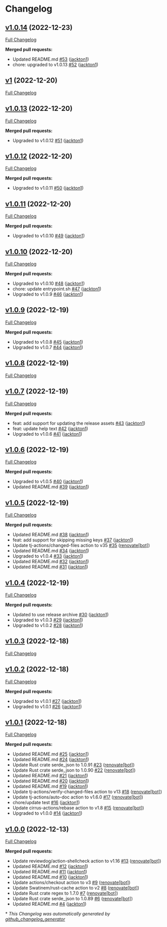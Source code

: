 # Changelog

## [v1.0.14](https://github.com/tj-actions/json2file/tree/v1.0.14) (2022-12-23)

[Full Changelog](https://github.com/tj-actions/json2file/compare/v1...v1.0.14)

**Merged pull requests:**

- Updated README.md [\#53](https://github.com/tj-actions/json2file/pull/53) ([jackton1](https://github.com/jackton1))
- chore: upgraded to v1.0.13 [\#52](https://github.com/tj-actions/json2file/pull/52) ([jackton1](https://github.com/jackton1))

## [v1](https://github.com/tj-actions/json2file/tree/v1) (2022-12-20)

[Full Changelog](https://github.com/tj-actions/json2file/compare/v1.0.13...v1)

## [v1.0.13](https://github.com/tj-actions/json2file/tree/v1.0.13) (2022-12-20)

[Full Changelog](https://github.com/tj-actions/json2file/compare/v1.0.12...v1.0.13)

**Merged pull requests:**

- Upgraded to v1.0.12 [\#51](https://github.com/tj-actions/json2file/pull/51) ([jackton1](https://github.com/jackton1))

## [v1.0.12](https://github.com/tj-actions/json2file/tree/v1.0.12) (2022-12-20)

[Full Changelog](https://github.com/tj-actions/json2file/compare/v1.0.11...v1.0.12)

**Merged pull requests:**

- Upgraded to v1.0.11 [\#50](https://github.com/tj-actions/json2file/pull/50) ([jackton1](https://github.com/jackton1))

## [v1.0.11](https://github.com/tj-actions/json2file/tree/v1.0.11) (2022-12-20)

[Full Changelog](https://github.com/tj-actions/json2file/compare/v1.0.10...v1.0.11)

**Merged pull requests:**

- Upgraded to v1.0.10 [\#49](https://github.com/tj-actions/json2file/pull/49) ([jackton1](https://github.com/jackton1))

## [v1.0.10](https://github.com/tj-actions/json2file/tree/v1.0.10) (2022-12-20)

[Full Changelog](https://github.com/tj-actions/json2file/compare/v1.0.9...v1.0.10)

**Merged pull requests:**

- Upgraded to v1.0.10 [\#48](https://github.com/tj-actions/json2file/pull/48) ([jackton1](https://github.com/jackton1))
- chore: update entrypoint.sh [\#47](https://github.com/tj-actions/json2file/pull/47) ([jackton1](https://github.com/jackton1))
- Upgraded to v1.0.9 [\#46](https://github.com/tj-actions/json2file/pull/46) ([jackton1](https://github.com/jackton1))

## [v1.0.9](https://github.com/tj-actions/json2file/tree/v1.0.9) (2022-12-19)

[Full Changelog](https://github.com/tj-actions/json2file/compare/v1.0.8...v1.0.9)

**Merged pull requests:**

- Upgraded to v1.0.8 [\#45](https://github.com/tj-actions/json2file/pull/45) ([jackton1](https://github.com/jackton1))
- Upgraded to v1.0.7 [\#44](https://github.com/tj-actions/json2file/pull/44) ([jackton1](https://github.com/jackton1))

## [v1.0.8](https://github.com/tj-actions/json2file/tree/v1.0.8) (2022-12-19)

[Full Changelog](https://github.com/tj-actions/json2file/compare/v1.0.7...v1.0.8)

## [v1.0.7](https://github.com/tj-actions/json2file/tree/v1.0.7) (2022-12-19)

[Full Changelog](https://github.com/tj-actions/json2file/compare/v1.0.6...v1.0.7)

**Merged pull requests:**

- feat: add support for updating the release assets [\#43](https://github.com/tj-actions/json2file/pull/43) ([jackton1](https://github.com/jackton1))
- feat: update help text [\#42](https://github.com/tj-actions/json2file/pull/42) ([jackton1](https://github.com/jackton1))
- Upgraded to v1.0.6 [\#41](https://github.com/tj-actions/json2file/pull/41) ([jackton1](https://github.com/jackton1))

## [v1.0.6](https://github.com/tj-actions/json2file/tree/v1.0.6) (2022-12-19)

[Full Changelog](https://github.com/tj-actions/json2file/compare/v1.0.5...v1.0.6)

**Merged pull requests:**

- Upgraded to v1.0.5 [\#40](https://github.com/tj-actions/json2file/pull/40) ([jackton1](https://github.com/jackton1))
- Updated README.md [\#39](https://github.com/tj-actions/json2file/pull/39) ([jackton1](https://github.com/jackton1))

## [v1.0.5](https://github.com/tj-actions/json2file/tree/v1.0.5) (2022-12-19)

[Full Changelog](https://github.com/tj-actions/json2file/compare/v1.0.4...v1.0.5)

**Merged pull requests:**

- Updated README.md [\#38](https://github.com/tj-actions/json2file/pull/38) ([jackton1](https://github.com/jackton1))
- feat: add support for skipping missing keys [\#37](https://github.com/tj-actions/json2file/pull/37) ([jackton1](https://github.com/jackton1))
- Update tj-actions/changed-files action to v35 [\#35](https://github.com/tj-actions/json2file/pull/35) ([renovate[bot]](https://github.com/apps/renovate))
- Updated README.md [\#34](https://github.com/tj-actions/json2file/pull/34) ([jackton1](https://github.com/jackton1))
- Upgraded to v1.0.4 [\#33](https://github.com/tj-actions/json2file/pull/33) ([jackton1](https://github.com/jackton1))
- Updated README.md [\#32](https://github.com/tj-actions/json2file/pull/32) ([jackton1](https://github.com/jackton1))
- Updated README.md [\#31](https://github.com/tj-actions/json2file/pull/31) ([jackton1](https://github.com/jackton1))

## [v1.0.4](https://github.com/tj-actions/json2file/tree/v1.0.4) (2022-12-19)

[Full Changelog](https://github.com/tj-actions/json2file/compare/v1.0.3...v1.0.4)

**Merged pull requests:**

- Updated to use release archive [\#30](https://github.com/tj-actions/json2file/pull/30) ([jackton1](https://github.com/jackton1))
- Upgraded to v1.0.3 [\#29](https://github.com/tj-actions/json2file/pull/29) ([jackton1](https://github.com/jackton1))
- Upgraded to v1.0.2 [\#28](https://github.com/tj-actions/json2file/pull/28) ([jackton1](https://github.com/jackton1))

## [v1.0.3](https://github.com/tj-actions/json2file/tree/v1.0.3) (2022-12-18)

[Full Changelog](https://github.com/tj-actions/json2file/compare/v1.0.2...v1.0.3)

## [v1.0.2](https://github.com/tj-actions/json2file/tree/v1.0.2) (2022-12-18)

[Full Changelog](https://github.com/tj-actions/json2file/compare/v1.0.1...v1.0.2)

**Merged pull requests:**

- Upgraded to v1.0.1 [\#27](https://github.com/tj-actions/json2file/pull/27) ([jackton1](https://github.com/jackton1))
- Upgraded to v1.0.1 [\#26](https://github.com/tj-actions/json2file/pull/26) ([jackton1](https://github.com/jackton1))

## [v1.0.1](https://github.com/tj-actions/json2file/tree/v1.0.1) (2022-12-18)

[Full Changelog](https://github.com/tj-actions/json2file/compare/v1.0.0...v1.0.1)

**Merged pull requests:**

- Updated README.md [\#25](https://github.com/tj-actions/json2file/pull/25) ([jackton1](https://github.com/jackton1))
- Updated README.md [\#24](https://github.com/tj-actions/json2file/pull/24) ([jackton1](https://github.com/jackton1))
- Update Rust crate serde\_json to 1.0.91 [\#23](https://github.com/tj-actions/json2file/pull/23) ([renovate[bot]](https://github.com/apps/renovate))
- Update Rust crate serde\_json to 1.0.90 [\#22](https://github.com/tj-actions/json2file/pull/22) ([renovate[bot]](https://github.com/apps/renovate))
- Updated README.md [\#21](https://github.com/tj-actions/json2file/pull/21) ([jackton1](https://github.com/jackton1))
- Updated README.md [\#20](https://github.com/tj-actions/json2file/pull/20) ([jackton1](https://github.com/jackton1))
- Updated README.md [\#19](https://github.com/tj-actions/json2file/pull/19) ([jackton1](https://github.com/jackton1))
- Update tj-actions/verify-changed-files action to v13 [\#18](https://github.com/tj-actions/json2file/pull/18) ([renovate[bot]](https://github.com/apps/renovate))
- Update tj-actions/auto-doc action to v1.6.0 [\#17](https://github.com/tj-actions/json2file/pull/17) ([renovate[bot]](https://github.com/apps/renovate))
- chore/update test [\#16](https://github.com/tj-actions/json2file/pull/16) ([jackton1](https://github.com/jackton1))
- Update cirrus-actions/rebase action to v1.8 [\#15](https://github.com/tj-actions/json2file/pull/15) ([renovate[bot]](https://github.com/apps/renovate))
- Upgraded to v1.0.0 [\#14](https://github.com/tj-actions/json2file/pull/14) ([jackton1](https://github.com/jackton1))

## [v1.0.0](https://github.com/tj-actions/json2file/tree/v1.0.0) (2022-12-13)

[Full Changelog](https://github.com/tj-actions/json2file/compare/914572e2ceaa1f9a7826e2fcea6eee27ba1c4bda...v1.0.0)

**Merged pull requests:**

- Update reviewdog/action-shellcheck action to v1.16 [\#13](https://github.com/tj-actions/json2file/pull/13) ([renovate[bot]](https://github.com/apps/renovate))
- Updated README.md [\#12](https://github.com/tj-actions/json2file/pull/12) ([jackton1](https://github.com/jackton1))
- Updated README.md [\#11](https://github.com/tj-actions/json2file/pull/11) ([jackton1](https://github.com/jackton1))
- Updated README.md [\#10](https://github.com/tj-actions/json2file/pull/10) ([jackton1](https://github.com/jackton1))
- Update actions/checkout action to v3 [\#9](https://github.com/tj-actions/json2file/pull/9) ([renovate[bot]](https://github.com/apps/renovate))
- Update Swatinem/rust-cache action to v2 [\#8](https://github.com/tj-actions/json2file/pull/8) ([renovate[bot]](https://github.com/apps/renovate))
- Update Rust crate regex to 1.7.0 [\#7](https://github.com/tj-actions/json2file/pull/7) ([renovate[bot]](https://github.com/apps/renovate))
- Update Rust crate serde\_json to 1.0.89 [\#6](https://github.com/tj-actions/json2file/pull/6) ([renovate[bot]](https://github.com/apps/renovate))
- Updated README.md [\#4](https://github.com/tj-actions/json2file/pull/4) ([jackton1](https://github.com/jackton1))



\* *This Changelog was automatically generated by [github_changelog_generator](https://github.com/github-changelog-generator/github-changelog-generator)*
